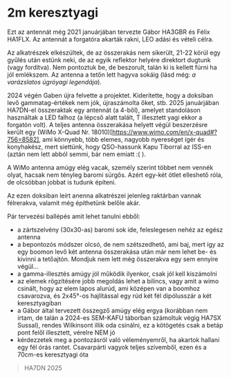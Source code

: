 # 2m keresztyagi

Ezt az antennát még 2021 januárjában tervezte Gábor HA3GBR és Félix HA1FLX. Az antennát a forgatóra akarták rakni, LEO adási és vételi célra.

Az alkatrészek elkészültek, de az összerakás nem sikerült, 21-22 körül egy gyűlés után estünk neki, de az egyik reflektor helyére direktort dugtunk (vagy fordítva). Nem pontoztuk be, de beszorult, talán ki is kellett fúrni ha jól emlékszem. Az antenna a tetőn lett hagyva sokáig (lásd még: _a varázslatos úgróyagi legendája_).

2024 végén Gaben újra felvette a projektet. Kiderítette, hogy a doksiban levő gammatag-értékek nem jók, újraszámolta őket, stb. 2025 januárjában HA7DN-el összeraktak egy antennát (a 4-ből), amelyet standoláson használtak a LED falhoz (a lépcső alatt talált, T illesztett yagi ekkor a forgatón volt). A teljes antenna összerakása helyett végül beszerzésre került egy (WiMo X-Quad Nr. 18010)[https://www.wimo.com/en/x-quad#?756=8582], ami könnyebb, több elemes, nagyobb nyereséget ígér és konyhakész, mert siettünk, hogy QSO-hassunk Kapu Tiborral az ISS-en (aztán nem lett abból semmi, bár nem emiatt :( ).

A WiMo antenna amúgy elég vacak, személy szerint többet nem vennék olyat, hacsak nem tényleg baromi sürgős. Azért egy-két ötlet elleshető róla, de olcsóbban jobbat is tudunk építeni.

Az ezen doksiban leírt anenna alkatrészei jelenleg raktárban vannak félrerakva, valamit még építhetünk belőle akár.

Pár tervezési ballépés amit lehet tanulni ebből:
- a zártszelvény (30x30-as) baromi sok ide, feleslegesen nehéz az egész antenna
- a bepontozós módszer olcsó, de nem szétszedhető, ami baj, mert így az egy boomon levő két antenna összerakása után már nem lehet be- és kivinni a tetőajtón. Mondjuk nem lett még összerakva egy sem ennyire végül...
- a gamma-illesztés amúgy jól működik ilyenkor, csak jól kell kiszámolni
- az elemek rögzítésére jobb megoldás lehet a bilincs, vagy amit a wimo csinált, hogy az elem lapos alurúd, ami középen van a boomhoz csavarozva, és 2x45°-os hajlítással egy rúd két fél dipólusszár a két keresztyagiban
- a Gábor által tervezett összegző amúgy elég ergya (korábban nem írtam, de talán a 2024-es SEM-KAFU táborban számoltuk végig HA7SX Sussal), rendes Wilkinsont illik oda csinálni, ez a kötögetés csak a betáp pont felől illesztett, vérelre NEM jó
- kérdezzetek meg a pontozásról való véleményemről, ha akartok hallani egy fél órás rantet. Csavarpárti vagyok teljes szívemből, ezen és a 70cm-es keresztyagi óta

> HA7DN 2025
